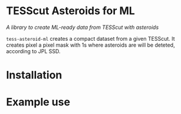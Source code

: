 # TESScut Asteroids for ML

*A library to create ML-ready data from TESScut with asteroids*

`tess-asteroid-ml` creates a compact dataset from a given TESScut. It creates pixel a
pixel mask with 1s where asteroids are will be deteted, according to JPL SSD.

# Installation


# Example use

